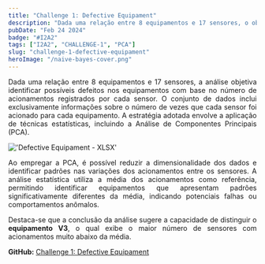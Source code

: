 ```yaml
---
title: "Challenge 1: Defective Equipament"
description: "Dada uma relação entre 8 equipamentos e 17 sensores, o objetivo é determinar qual equipamento pode estar defeituoso com base no número de acionamentos registrados por cada sensor."
pubDate: "Feb 24 2024"
badge: "#I2A2"
tags: ["I2A2", "CHALLENGE-1", "PCA"]
slug: "challenge-1-defective-equipament"
heroImage: "/naive-bayes-cover.png"
---
```


<p style="text-align: justify">
    Dada uma relação entre 8 equipamentos e 17 sensores, a análise objetiva identificar possíveis defeitos nos equipamentos com base no número de acionamentos registrados por cada sensor. O conjunto de dados inclui exclusivamente informações sobre o número de vezes que cada sensor foi acionado para cada equipamento. A estratégia adotada envolve a aplicação de técnicas estatísticas, incluindo a Análise de Componentes Principais (PCA).
</p>

!['Defective Equipament - XLSX'](https://henriquesilva.dev/defective-equipament-xlsx.png "Defective Equipament - XLSX")


<p style="text-align: justify">
    Ao empregar a PCA, é possível reduzir a dimensionalidade dos dados e identificar padrões nas variações dos acionamentos entre os sensores. A análise estatística utiliza a média dos acionamentos como referência, permitindo identificar equipamentos que apresentam padrões significativamente diferentes da média, indicando potenciais falhas ou comportamentos anômalos.
</p>

<p style="text-align: justify">
    Destaca-se que a conclusão da análise sugere a capacidade de distinguir o <b>equipamento V3</b>, o qual exibe o maior número de sensores com acionamentos muito abaixo da média.
</p>


<b>GitHub:</b> [Challenge 1: Defective Equipament](https://github.com/henriquehsilva/I2A2-Training/tree/main/Challenge%201/Defective%20Equipament)
